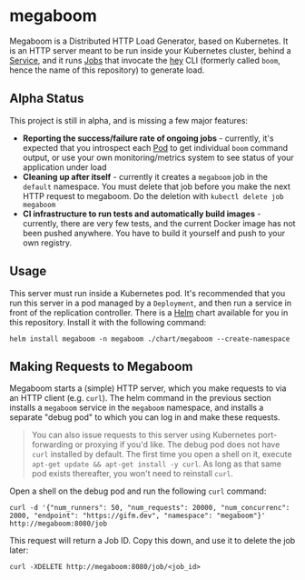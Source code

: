 # megaboom

Megaboom is a Distributed HTTP Load Generator, based on Kubernetes. It is an HTTP server meant to be run inside your Kubernetes cluster, behind a [Service](http://kubernetes.io/docs/user-guide/services/), and it runs [Jobs](http://kubernetes.io/docs/user-guide/jobs/) that invocate the [hey](https://github.com/rakyll/hey) CLI (formerly called `boom`, hence the name of this repository) to generate load.

## Alpha Status

This project is still in alpha, and is missing a few major features:

- **Reporting the success/failure rate of ongoing jobs** - currently, it's expected that you introspect each [Pod](http://kubernetes.io/docs/user-guide/pods/) to get individual `boom` command output, or use your own monitoring/metrics system to see status of your application under load
- **Cleaning up after itself** - currently it creates a `megaboom` job in the `default` namespace. You must delete that job before you make the next HTTP request to megaboom. Do the deletion with `kubectl delete job megaboom`
- **CI infrastructure to run tests and automatically build images** - currently, there are very few tests, and the current Docker image has not been pushed anywhere. You have to build it yourself and push to your own registry.

## Usage

This server must run inside a Kubernetes pod. It's recommended that you run this server in a pod managed by a `Deployment`, and then run a service in front of the replication controller. There is a [Helm](https://helm.sh) chart available for you in this repository. Install it with the following command:

```shell
helm install megaboom -n megaboom ./chart/megaboom --create-namespace
```

## Making Requests to Megaboom

Megaboom starts a (simple) HTTP server, which you make requests to via an HTTP client (e.g. `curl`). The helm command in the previous section installs a `megaboom` service in the `megaboom` namespace, and installs a separate "debug pod" to which you can log in and make these requests.

>You can also issue requests to this server using Kubernetes port-forwarding or proxying if you'd like.
>The debug pod does not have `curl` installed by default. The first time you open a shell on it, execute `apt-get update && apt-get install -y curl`. As long as that same pod exists thereafter, you won't need to reinstall `curl`.

Open a shell on the debug pod and run the following `curl` command:

```shell
curl -d '{"num_runners": 50, "num_requests": 20000, "num_concurrenc": 2000, "endpoint": "https://gifm.dev", "namespace": "megaboom"}' http://megaboom:8080/job
```

This request will return a Job ID. Copy this down, and use it to delete the job later:

```shell
curl -XDELETE http://megaboom:8080/job/<job_id>
```
